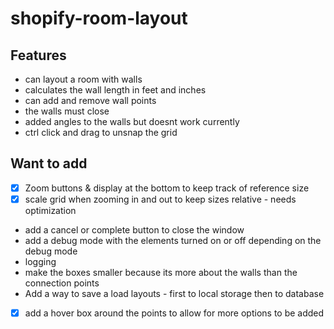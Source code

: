 # shopify-room-layout


## Features
- can layout a room with walls
- calculates the wall length in feet and inches
- can add and remove wall points
- the walls must close
- added angles to the walls but doesnt work currently
- ctrl click and drag to unsnap the grid

## Want to add
- [x] Zoom buttons & display at the bottom to keep track of reference size
- [x] scale grid when zooming in and out to keep sizes relative - needs optimization
- add a cancel or complete button to close the window
- add a debug mode with the elements turned on or off depending on the debug mode
- logging
- make the boxes smaller because its more about the walls than the connection points
- Add a way to save a load layouts - first to local storage then to database
- [x] add a hover box around the points to allow for more options to be added